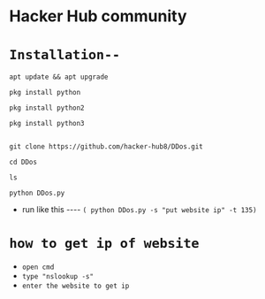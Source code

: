 # Hacker Hub community

# ` Installation-- `

``` 
apt update && apt upgrade
```
``` 
pkg install python
```
```
pkg install python2
```
```
pkg install python3
```
```pkg install git
```
```
git clone https://github.com/hacker-hub8/DDos.git
```
```
cd DDos
```
```
ls
```
```
python DDos.py
```

* run like this ----
` ( python DDos.py -s "put website ip" -t 135) `

# #########################
# ` how to get ip of website `
* ` open cmd ` 
* ` type "nslookup -s" `
* ` enter the website to get ip `
# ##########################
